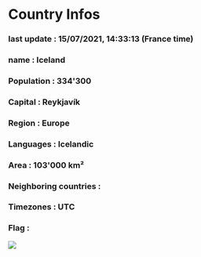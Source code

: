# Country  Infos
### last update : 15/07/2021, 14:33:13 (France time)

### name : Iceland
### Population : 334'300
### Capital : Reykjavík
### Region : Europe
### Languages : Icelandic
### Area : 103'000 km²
### Neighboring countries : 
### Timezones : UTC

### Flag :
![](https://restcountries.eu/data/isl.svg)